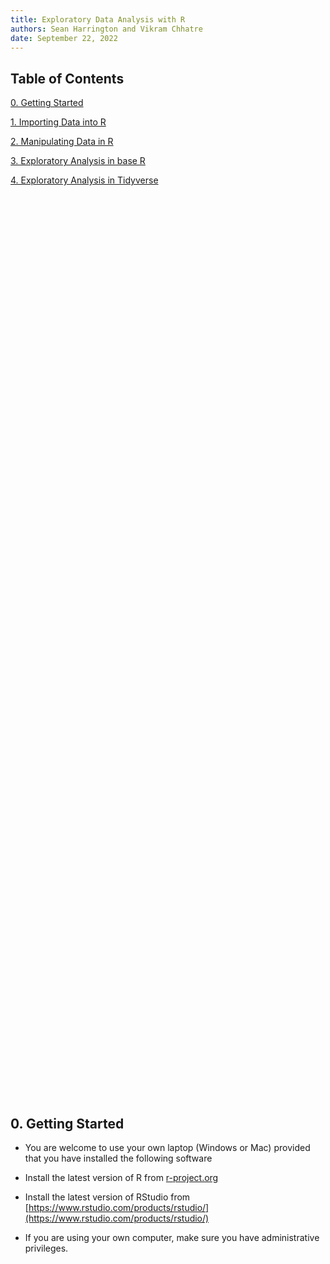 ```yaml
---
title: Exploratory Data Analysis with R
authors: Sean Harrington and Vikram Chhatre
date: September 22, 2022
---
```



## Table of Contents


[0. Getting Started](#getting-started)

[1. Importing Data into R](001_Importing_Data/import.html)

[2. Manipulating Data in R](002_Manipulating_Data/R_Data_manip.html)

[3. Exploratory Analysis in base R](003_Data_Exploration_base_r/explore_base_r.html)

[4. Exploratory Analysis in Tidyverse](004_Data_Exploration_tidyr/explore_tidyverse.html)


<br><br><br><Br><br>
<br><br><br><Br><br>
<br><br><br><Br><br>
<br><br><br><Br><br>
<br><br><br><Br><br>
<br><br><br><Br><br>
<br><br><br><Br><br>
<br><br><br><Br><br>
<br><br><br><Br><br>
<br><br><br><Br><br>
<br><br><br><Br><br>
<br><br><br><Br><br>
<br><br><br><Br><br>
<br><br><br><Br><br>
<br><br><br><Br><br>
<br><br><br><Br><br>
<br><br><br><Br><br>





## 0. Getting Started

- You are welcome to use your own laptop (Windows or Mac) provided that you have installed the following software


- Install the latest version of R from [r-project.org](https://r-project.org)

- Install the latest version of RStudio from [https://www.rstudio.com/products/rstudio/](https://www.rstudio.com/products/rstudio/)

- If you are using your own computer, make sure you have administrative privileges. 

